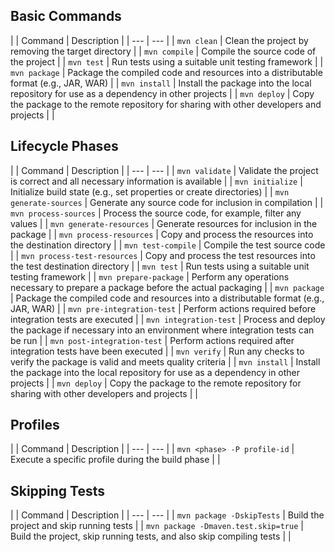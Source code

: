 ## Basic Commands
|
| Command | Description |
| --- | --- |
| `mvn clean` | Clean the project by removing the target directory |
| `mvn compile` | Compile the source code of the project |
| `mvn test` | Run tests using a suitable unit testing framework |
| `mvn package` | Package the compiled code and resources into a distributable format (e.g., JAR, WAR) |
| `mvn install` | Install the package into the local repository for use as a dependency in other projects |
| `mvn deploy` | Copy the package to the remote repository for sharing with other developers and projects |
|
## Lifecycle Phases
|
| Command | Description |
| --- | --- |
| `mvn validate` | Validate the project is correct and all necessary information is available |
| `mvn initialize` | Initialize build state (e.g., set properties or create directories) |
| `mvn generate-sources` | Generate any source code for inclusion in compilation |
| `mvn process-sources` | Process the source code, for example, filter any values |
| `mvn generate-resources` | Generate resources for inclusion in the package |
| `mvn process-resources` | Copy and process the resources into the destination directory |
| `mvn test-compile` | Compile the test source code |
| `mvn process-test-resources` | Copy and process the test resources into the test destination directory |
| `mvn test` | Run tests using a suitable unit testing framework |
| `mvn prepare-package` | Perform any operations necessary to prepare a package before the actual packaging |
| `mvn package` | Package the compiled code and resources into a distributable format (e.g., JAR, WAR) |
| `mvn pre-integration-test` | Perform actions required before integration tests are executed |
| `mvn integration-test` | Process and deploy the package if necessary into an environment where integration tests can be run |
| `mvn post-integration-test` | Perform actions required after integration tests have been executed |
| `mvn verify` | Run any checks to verify the package is valid and meets quality criteria |
| `mvn install` | Install the package into the local repository for use as a dependency in other projects |
| `mvn deploy` | Copy the package to the remote repository for sharing with other developers and projects |
|
## Profiles
|
| Command | Description |
| --- | --- |
| `mvn <phase> -P profile-id` | Execute a specific profile during the build phase |
|
## Skipping Tests
|
| Command | Description |
| --- | --- |
| `mvn package -DskipTests` | Build the project and skip running tests |
| `mvn package -Dmaven.test.skip=true` | Build the project, skip running tests, and also skip compiling tests |
|
